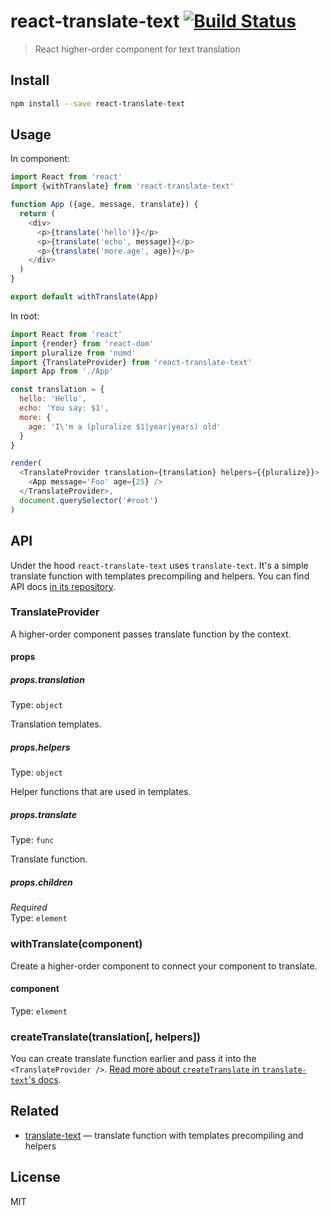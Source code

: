 # react-translate-text [![Build Status][travis-image]][travis-url]

> React higher-order component for text translation

## Install

```sh
npm install --save react-translate-text
```

## Usage

In component:

```js
import React from 'react'
import {withTranslate} from 'react-translate-text'

function App ({age, message, translate}) {
  return (
    <div>
      <p>{translate('hello')}</p>
      <p>{translate('echo', message)}</p>
      <p>{translate('more.age', age)}</p>
    </div>
  )
}

export default withTranslate(App)
```

In root:

```js
import React from 'react'
import {render} from 'react-dom'
import pluralize from 'numd'
import {TranslateProvider} from 'react-translate-text'
import App from './App'

const translation = {
  hello: 'Hello',
  echo: 'You say: $1',
  more: {
    age: 'I\'m a (pluralize $1|year|years) old'
  }
}

render(
  <TranslateProvider translation={translation} helpers={{pluralize}}>
    <App message='Foo' age={25} />
  </TranslateProvider>,
  document.querySelector('#root')
)
```

## API

Under the hood `react-translate-text` uses `translate-text`.
It's a simple translate function with templates precompiling and helpers.
You can find API docs [in its repository][translate-text].

### TranslateProvider

A higher-order component passes translate function by the context.

#### props

##### props.translation

Type: `object`

Translation templates.

##### props.helpers

Type: `object`

Helper functions that are used in templates.

##### props.translate

Type: `func`

Translate function.

##### props.children

*Required*  
Type: `element`

### withTranslate(component)

Create a higher-order component to connect your component to translate.

#### component

Type: `element`

### createTranslate(translation[, helpers])

You can create translate function earlier and pass it into the `<TranslateProvider />`.
[Read more about `createTranslate` in `translate-text`'s docs][create-translate].

## Related

* [translate-text][translate-text] — translate function with templates precompiling and helpers

## License

MIT

[travis-url]: https://travis-ci.org/andrepolischuk/react-translate-text
[travis-image]: https://travis-ci.org/andrepolischuk/react-translate-text.svg?branch=master

[translate-text]: https://github.com/andrepolischuk/translate-text
[create-translate]: https://github.com/andrepolischuk/translate-text#createtranslatetranslation-fns

